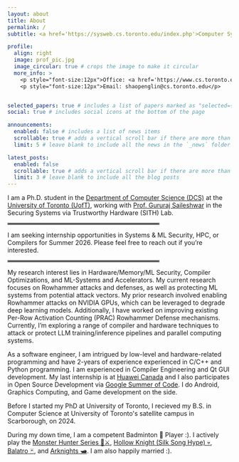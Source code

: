 ```yaml
---
layout: about
title: About
permalink: /
subtitle: <a href='https://sysweb.cs.toronto.edu/index.php'>Computer Systems and Networks Group</a>, <a href='https://www.utoronto.ca/'>University of Toronto</a>

profile:
  align: right
  image: prof_pic.jpg
  image_circular: true # crops the image to make it circular
  more_info: >
    <p style="font-size:12px">Office: <a href='https://www.cs.toronto.edu/~pocsys/floorplans.html'>BA5214</a> University of Toronto</p>
    <p style="font-size:12px">Email: shaopenglin@cs.toronto.edu</p>


selected_papers: true # includes a list of papers marked as "selected={true}"
social: true # includes social icons at the bottom of the page

announcements:
  enabled: false # includes a list of news items
  scrollable: true # adds a vertical scroll bar if there are more than 3 news items
  limit: 5 # leave blank to include all the news in the `_news` folder

latest_posts:
  enabled: false
  scrollable: true # adds a vertical scroll bar if there are more than 3 new posts items
  limit: 3 # leave blank to include all the blog posts
---
```


I am a Ph.D. student in the [Department of Computer Science (DCS)]([https://web.cs.toronto.edu/) at the [University of Toronto (UofT)](https://www.utoronto.ca/), working with [Prof. Gururaj Saileshwar](https://gururaj-s.github.io/) in the Securing Systems via Trustworthy Hardware (SITH) Lab.

<hr style="border:2px solid gray; margin-left: 0px; width: 67%;">
I am seeking internship opportunities in Systems & ML Security, HPC, or Compilers for Summer 2026. Please feel free to reach out if you’re interested.
<hr style="border:2px solid gray; margin-left: 0px; width: 67%;">

My research interest lies in Hardware/Memory/ML Security, Compiler Optimizations, and ML-Systems and Accelerators. My current research focuses on Rowhammer attacks and defenses, as well as protecting ML systems from potential attack vectors. My prior research involved enabling Rowhammer attacks on NVIDIA GPUs, which can be leveraged to degrade deep learning models. Additionally, I have worked on improving existing Per-Row Activation Counting (PRAC) Rowhammer Defense mechanisms. Currently, I’m exploring a range of compiler and hardware techniques to attack or protect LLM training/inference pipelines and parallel computing systems.

As a software engineer, I am intrigued by low-level and hardware-related programming and have 2-years of experience experienced in C/C++ and Python programming. I am experienced in Compiler Engineering and Qt GUI development. My last internship is at [Huawei Canada](https://www.huawei.com/ca/) and I also participates in Open Source Development via [Google Summer of Code](https://summerofcode.withgoogle.com/). I do Android, Graphics Computing, and Game development on the side. 

Before I started my PhD at University of Toronto, I recieved my B.S. in Computer Science at University of Toronto's satellite campus in Scarborough, on 2024.

During my down time, I am a competent Badminton 🏸 Player :). I actively play the [Monster Hunter Series 🐉⚔️](https://en.wikipedia.org/wiki/Monster_Hunter), [Hollow Knight (Silk Song Hype) 💀](https://en.wikipedia.org/wiki/Hollow_Knight), [Balatro 🃏](https://en.wikipedia.org/wiki/Balatro), and [Arknights 🛥️](https://en.wikipedia.org/wiki/Arknights). I am also happily married :).

